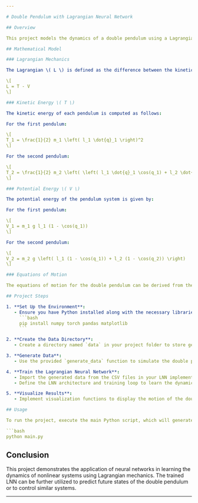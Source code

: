 ```yaml
---

# Double Pendulum with Lagrangian Neural Network

## Overview

This project models the dynamics of a double pendulum using a Lagrangian neural network (LNN). The double pendulum is a classic example of a chaotic system in classical mechanics, where the motion is governed by nonlinear differential equations derived from the Lagrangian formulation of mechanics. The primary goal of this project is to generate training data from the mathematical model and use it to train an LNN to predict the future states of the system.

## Mathematical Model

### Lagrangian Mechanics

The Lagrangian \( L \) is defined as the difference between the kinetic energy \( T \) and the potential energy \( V \) of the system:

\[
L = T - V
\]

### Kinetic Energy \( T \)

The kinetic energy of each pendulum is computed as follows:

For the first pendulum:

\[
T_1 = \frac{1}{2} m_1 \left( l_1 \dot{q}_1 \right)^2
\]

For the second pendulum:

\[
T_2 = \frac{1}{2} m_2 \left( \left( l_1 \dot{q}_1 \cos(q_1) + l_2 \dot{q}_2 \cos(q_2) \right)^2 + \left( l_1 \dot{q}_1 \sin(q_1) + l_2 \dot{q}_2 \sin(q_2) \right)^2 \right)
\]

### Potential Energy \( V \)

The potential energy of the pendulum system is given by:

For the first pendulum:

\[
V_1 = m_1 g l_1 (1 - \cos(q_1))
\]

For the second pendulum:

\[
V_2 = m_2 g \left( l_1 (1 - \cos(q_1)) + l_2 (1 - \cos(q_2)) \right)
\]

### Equations of Motion

The equations of motion for the double pendulum can be derived from the Lagrangian using the Euler-Lagrange equations. These equations describe how the angles and angular velocities change over time, considering gravitational forces and the interaction between the two pendulums.

## Project Steps

1. **Set Up the Environment**:
   - Ensure you have Python installed along with the necessary libraries:
     ```bash
     pip install numpy torch pandas matplotlib
     ```

2. **Create the Data Directory**:
   - Create a directory named `data` in your project folder to store generated data.

3. **Generate Data**:
   - Use the provided `generate_data` function to simulate the double pendulum's motion over a specified time span and time step. The data will be saved as CSV files in the `data` folder.

4. **Train the Lagrangian Neural Network**:
   - Import the generated data from the CSV files in your LNN implementation file.
   - Define the LNN architecture and training loop to learn the dynamics of the double pendulum based on the input state and the true output state.

5. **Visualize Results**:
   - Implement visualization functions to display the motion of the double pendulum and plot the loss during training.

## Usage

To run the project, execute the main Python script, which will generate data, train the LNN, and visualize the results. Ensure that the necessary files and directories are in place as described in the steps above.

```bash
python main.py
```

## Conclusion

This project demonstrates the application of neural networks in learning the dynamics of nonlinear systems using Lagrangian mechanics. The trained LNN can be further utilized to predict future states of the double pendulum or to control similar systems.

---
```

